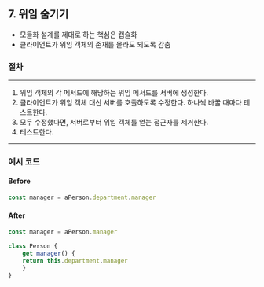 ## 7. 위임 숨기기

- 모듈화 설계를 제대로 하는 핵심은 캡슐화  
- 클라이언트가 위임 객체의 존재를 몰라도 되도록 감춤

### 절차
----

1. 위임 객체의 각 메서드에 해당하는 위임 메서드를 서버에 생성한다.
2. 클라이언트가 위임 객체 대신 서버를 호출하도록 수정한다. 하나씩 바꿀 때마다 테스트한다.
3. 모두 수정했다면, 서버로부터 위임 객체를 얻는 접근자를 제거한다.
4. 테스트한다.

----

### 예시 코드

#### Before
```js
const manager = aPerson.department.manager
```

#### After
```js
const manager = aPerson.manager

class Person {
    get manager() {
    return this.department.manager
    }
}
```
